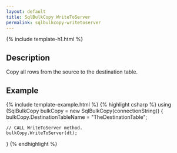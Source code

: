 ```yaml
---
layout: default
title: SqlBulkCopy WriteToServer
permalink: sqlbulkcopy-writetoserver
---
```


{% include template-h1.html %}

## Description
Copy all rows from the source to the destination table.

## Example
{% include template-example.html %} 
{% highlight csharp %}
using (SqlBulkCopy bulkCopy = new SqlBulkCopy(connectionString))
{
    bulkCopy.DestinationTableName = "TheDestinationTable";
    
    // CALL WriteToServer method.
    bulkCopy.WriteToServer(dt);
}
{% endhighlight %}
